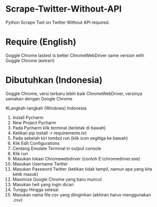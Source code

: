 # Scrape-Twitter-Without-API
Python Scrape Twit on Twitter Without API required.

# Require (English)
Goggle Chrome lastest is better
ChromeWebDriver same version with Goggle Chrome (extrart)

# Dibutuhkan (Indonesia)
Goggle Chrome, versi terbaru lebih baik
ChromeWebDriver, versinya samakan dengan Google Chrome

#Langkah-langkah (Windows) Indonesia
1. Install Pycharm
2. New Project Pycharm
3. Pada Pycharm klik terminal (terletak di bawah)
4. Ketikan pip install -r requirements.txt
5. Pada sebelah kiri tombol run (klik icon segitiga ke bawah)
6. Klik Edit Configurations
7. Centang Emulate Terminal in output console
8. Klik run
9. Masukan lokasi Chromewebdriver (contoh E:\chromedriver.exe)
10. Masukan Username Twitter
11. Masukan Password Twitter (ketikan tidak tampil, namun apa yang kita ketik masuk)
12. Maximize Google Chrome yang baru muncul
13. Masukan twit yang ingin dicari
14. Tunggu Hingga selesai
15. Masukan nama file csv yang diinginkan (akhiran harus menggunakan .csv)
